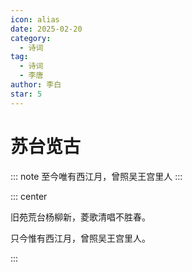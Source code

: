 ```yaml
---
icon: alias
date: 2025-02-20
category:
  - 诗词
tag:
  - 诗词
  - 李唐
author: 李白
star: 5
---
```


# 苏台览古

::: note
至今唯有西江月，曾照吴王宫里人
:::

<!-- more -->


::: center

旧苑荒台杨柳新，菱歌清唱不胜春。

只今惟有西江月，曾照吴王宫里人。

:::